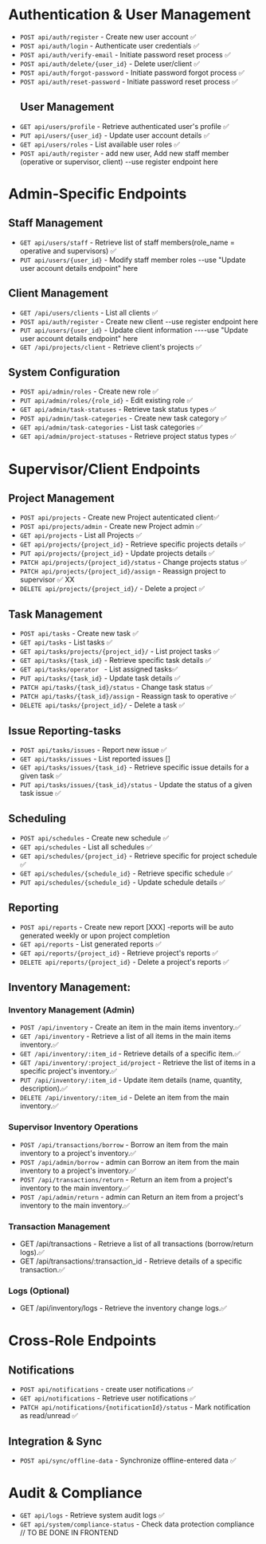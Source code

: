 # Authentication & User Management
- `POST api/auth/register` - Create new user account ✅
- `POST api/auth/login` - Authenticate user credentials ✅
- `POST api/auth/verify-email` - Initiate password reset process ✅
- `POST api/auth/delete/{user_id}` - Delete user/client ✅
- `POST api/auth/forgot-password` - Initiate password forgot process ✅
- `POST api/auth/reset-password` - Initiate password reset process ✅
    ## User Management
- `GET api/users/profile` - Retrieve authenticated user's profile ✅
- `PUT api/users/{user_id}` - Update user account details ✅
- `GET api/users/roles` - List available user roles  ✅
- `POST api/auth/register` - add new user, Add new staff member (operative or supervisor, client) --use register endpoint here

# Admin-Specific Endpoints
## Staff Management
- `GET api/users/staff` - Retrieve list of staff members(role_name = operative and supervisors) ✅
- `PUT api/users/{user_id}` - Modify staff member roles --use "Update user account details endpoint" here

## Client Management
- `GET /api/users/clients` - List all clients ✅
- `POST api/auth/register` - Create new client --use register endpoint here
- `PUT api/users/{user_id}` - Update client information ----use "Update user account details endpoint" here
- `GET /api/projects/client` - Retrieve client's projects ✅

## System Configuration
- `POST api/admin/roles` - Create new role ✅
- `PUT api/admin/roles/{role_id}` - Edit existing role ✅
- `GET api/admin/task-statuses` - Retrieve task status types ✅
- `POST api/admin/task-categories` - Create new task category ✅
- `GET api/admin/task-categories` - List task categories ✅
- `GET api/admin/project-statuses` - Retrieve project status types ✅

# Supervisor/Client Endpoints
## Project Management
- `POST api/projects` - Create new Project autenticated client✅
- `POST api/projects/admin` - Create new Project admin ✅
- `GET api/projects` - List all Projects ✅
- `GET api/projects/{project_id}` - Retrieve specific projects details ✅
- `PUT api/projects/{project_id}` - Update projects details ✅
- `PATCH api/projects/{project_id}/status` - Change projects status ✅
- `PATCH api/projects/{project_id}/assign` - Reassign project to supervisor ✅ XX
- `DELETE api/projects/{project_id}/` - Delete a project ✅

## Task Management
- `POST api/tasks` - Create new task ✅
- `GET api/tasks` - List tasks ✅
- `GET api/tasks/projects/{project_id}/` - List project tasks ✅
- `GET api/tasks/{task_id}` - Retrieve specific task details ✅
- `GET api/tasks/operator ` - List assigned tasks✅
- `PUT api/tasks/{task_id}` - Update task details ✅
- `PATCH api/tasks/{task_id}/status` - Change task status ✅
- `PATCH api/tasks/{task_id}/assign` - Reassign task to operative ✅
- `DELETE api/tasks/{project_id}/` - Delete a task ✅
## Issue Reporting-tasks
- `POST api/tasks/issues` - Report new issue ✅
- `GET api/tasks/issues` - List reported issues []
- `GET api/tasks/issues/{task_id}` - Retrieve specific issue details for a given task ✅
- `PUT api/tasks/issues/{task_id}/status` - Update the status of a given task issue ✅

## Scheduling
- `POST api/schedules` - Create new schedule ✅
- `GET api/schedules` - List all schedules ✅
- `GET api/schedules/{project_id}` - Retrieve specific for project schedule ✅
- `GET api/schedules/{schedule_id}` - Retrieve specific schedule ✅
- `PUT api/schedules/{schedule_id}` - Update schedule details ✅


## Reporting
- `POST api/reports` - Create new report [XXX] -reports will be auto generated weekly or upon project completion
- `GET api/reports` - List generated reports ✅
- `GET api/reports/{project_id}` - Retrieve project's reports ✅
- `DELETE api/reports/{project_id}` - Delete a project's reports ✅

## Inventory Management:
### Inventory Management (Admin)
- `POST /api/inventory` - Create an item in the main items inventory.✅
- `GET /api/inventory` - Retrieve a list of all items in the main items inventory.✅
- `GET /api/inventory/:item_id` - Retrieve details of a specific item.✅
- `GET /api/inventory/:project_id/project` - Retrieve the list of items in a specific project's inventory.✅
- `PUT /api/inventory/:item_id` - Update item details (name, quantity, description).✅
- `DELETE /api/inventory/:item_id` - Delete an item from the main inventory.✅
### Supervisor Inventory Operations
- `POST /api/transactions/borrow` - Borrow an item from the main inventory to a project's inventory.✅
- `POST /api/admin/borrow` - admin can Borrow an item from the main inventory to a project's inventory.✅
- `POST /api/transactions/return` - Return an item from a project's inventory to the main inventory.✅
- `POST /api/admin/return` - admin can Return an item from a project's inventory to the main inventory.✅
### Transaction Management
- GET /api/transactions - Retrieve a list of all transactions (borrow/return logs).✅
- GET /api/transactions/:transaction_id - Retrieve details of a specific transaction.✅
### Logs (Optional)
- GET /api/inventory/logs - Retrieve the inventory change logs.✅

# Cross-Role Endpoints
## Notifications
- `POST api/notifications` - create user notifications ✅
- `GET api/notifications` - Retrieve user notifications ✅
- `PATCH api/notifications/{notificationId}/status` - Mark notification as read/unread ✅

## Integration & Sync
- `POST api/sync/offline-data` - Synchronize offline-entered data ✅

# Audit & Compliance
- `GET api/logs` - Retrieve system audit logs ✅
- `GET api/system/compliance-status` - Check data protection compliance // TO BE DONE IN FRONTEND
